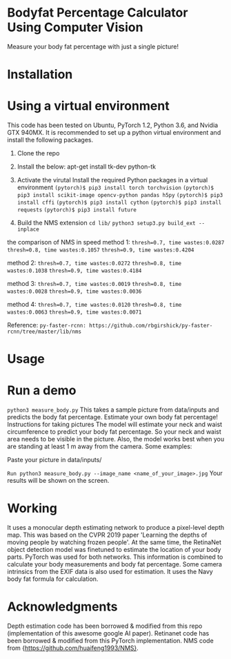 # Bodyfat Percentage Calculator Using Computer Vision

Measure your body fat percentage with just a single picture!
# Installation
# Using a virtual environment
This code has been tested on Ubuntu, PyTorch 1.2, Python 3.6, and Nvidia GTX 940MX. It is recommended to set up a python virtual environment and install the following packages.
1. Clone the repo

2. Install the below:
apt-get install tk-dev python-tk

3. Activate the virutal Install the required Python packages in a virtual environment
```(pytorch)$ pip3 install torch torchvision``` 
```(pytorch)$ pip3 install scikit-image opencv-python pandas h5py```
```(pytorch)$ pip3 install cffi```
```(pytorch)$ pip3 install cython```
```(pytorch)$ pip3 install requests```
```(pytorch)$ pip3 install future```

4. Build the NMS extension
```cd lib/```
```python3 setup3.py build_ext --inplace```

the comparison of NMS in speed
method 1:
```thresh=0.7, time wastes:0.0287```
```thresh=0.8, time wastes:0.1057```
```thresh=0.9, time wastes:0.4204```

method 2:
```thresh=0.7, time wastes:0.0272```
```thresh=0.8, time wastes:0.1038```
```thresh=0.9, time wastes:0.4184```

method 3:
```thresh=0.7, time wastes:0.0019```
```thresh=0.8, time wastes:0.0028```
```thresh=0.9, time wastes:0.0036```

method 4:
```thresh=0.7, time wastes:0.0120```
```thresh=0.8, time wastes:0.0063```
```thresh=0.9, time wastes:0.0071```

Reference:
```py-faster-rcnn: https://github.com/rbgirshick/py-faster-rcnn/tree/master/lib/nms```

# Usage
# Run a demo
```python3 measure_body.py```
This takes a sample picture from data/inputs and predicts the body fat percentage.
Estimate your own body fat percentage!
Instructions for taking pictures
The model will estimate your neck and waist circumference to predict your body fat percentage. So your neck and waist area needs to be visible in the picture. Also, the model works best when you are standing at least 1 m away from the camera. Some examples:


Paste your picture in data/inputs/

```Run python3 measure_body.py --image_name <name_of_your_image>.jpg```
Your results will be shown on the screen.

# Working
It uses a monocular depth estimating network to produce a pixel-level depth map. This was based on the CVPR 2019 paper 'Learning the depths of moving people by watching frozen people'. At the same time, the RetinaNet object detection model was finetuned to estimate the location of your body parts. PyTorch was used for both networks. This information is combined to calculate your body measurements and body fat percentage. Some camera intrinsics from the EXIF data is also used for estimation. It uses the Navy body fat formula for calculation.


# Acknowledgments
Depth estimation code has been borrowed & modified from this repo (implementation of this awesome google AI paper).
Retinanet code has been borrowed & modified from this PyTorch implementation.
NMS code from {https://github.com/huaifeng1993/NMS}.






